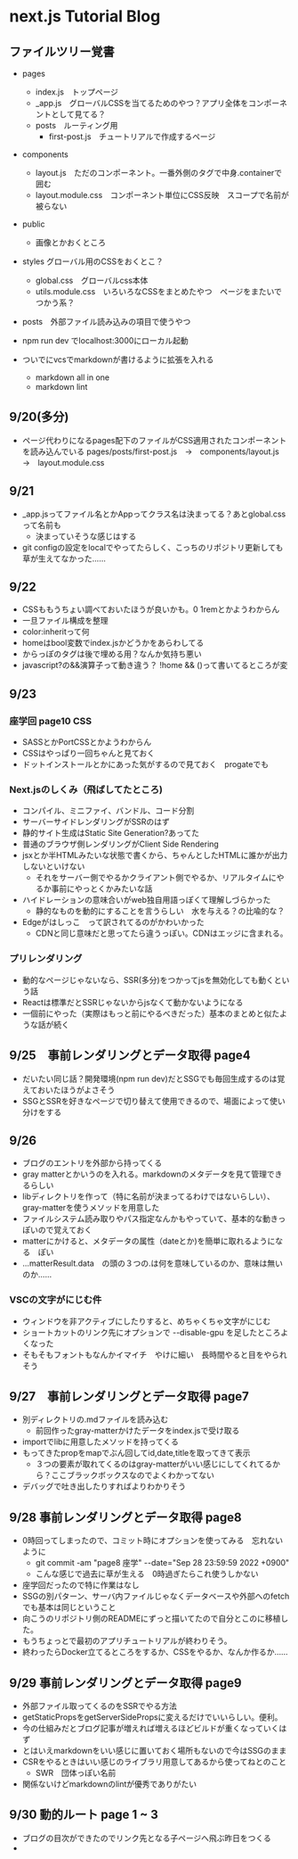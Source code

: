 # next.js Tutorial Blog

## ファイルツリー覚書

- pages
  - index.js　トップページ
  - _app.js　グローバルCSSを当てるためのやつ？アプリ全体をコンポーネントとして見てる？
  - posts　ルーティング用
    - first-post.js　チュートリアルで作成するページ
- components
  - layout.js　ただのコンポーネント。一番外側のタグで中身.containerで囲む
  - layout.module.css　コンポーネント単位にCSS反映　スコープで名前が被らない
- public
  - 画像とかおくところ
- styles グローバル用のCSSをおくとこ？
  - global.css　グローバルcss本体
  - utils.module.css　いろいろなCSSをまとめたやつ　ページをまたいでつかう系？
- posts　外部ファイル読み込みの項目で使うやつ

- npm run dev でlocalhost:3000にローカル起動
- ついでにvcsでmarkdownが書けるように拡張を入れる
  - markdown all in one
  - markdown lint

## 9/20(多分)

- ページ代わりになるpages配下のファイルがCSS適用されたコンポーネントを読み込んでいる
pages/posts/first-post.js　→　components/layout.js　→　layout.module.css

## 9/21

- _app.jsってファイル名とかAppってクラス名は決まってる？あとglobal.cssって名前も
  - 決まっていそうな感じはする
- git configの設定をlocalでやってたらしく、こっちのリポジトリ更新しても草が生えてなかった……

## 9/22

- CSSももうちょい調べておいたほうが良いかも。0 1remとかようわからん
- 一旦ファイル構成を整理
- color:inheritって何
- homeはbool変数でindex.jsかどうかをあらわしてる
- からっぽのタグは後で埋める用？なんか気持ち悪い
- javascript?の&&演算子って動き違う？ !home && ()って書いてるところが変

## 9/23

### 座学回 page10 CSS

- SASSとかPortCSSとかようわからん
- CSSはやっぱり一回ちゃんと見ておく
- ドットインストールとかにあった気がするので見ておく　progateでも

### Next.jsのしくみ（飛ばしてたところ)

- コンパイル、ミニファイ、バンドル、コード分割
- サーバーサイドレンダリングがSSRのはず
- 静的サイト生成はStatic Site Generation?あってた
- 普通のブラウザ側レンダリングがClient Side Rendering
- jsxとか半HTMLみたいな状態で書くから、ちゃんとしたHTMLに誰かが出力しないといけない
  - それをサーバー側でやるかクライアント側でやるか、リアルタイムにやるか事前にやっとくかみたいな話
- ハイドレーションの意味合いがweb独自用語っぽくて理解しづらかった
  - 静的なものを動的にすることを言うらしい　水を与える？の比喩的な？
- Edgeがはしっこ　って訳されてるのがかわいかった
  - CDNと同じ意味だと思ってたら違うっぽい。CDNはエッジに含まれる。

### プリレンダリング

- 動的なページじゃないなら、SSR(多分)をつかってjsを無効化しても動くという話
- Reactは標準だとSSRじゃないからjsなくて動かないようになる
- 一個前にやった（実際はもっと前にやるべきだった）基本のまとめと似たような話が続く

## 9/25　事前レンダリングとデータ取得 page4

- だいたい同じ話？開発環境(npm run dev)だとSSGでも毎回生成するのは覚えておいたほうがよさそう
- SSGとSSRを好きなページで切り替えて使用できるので、場面によって使い分けをする

## 9/26

- ブログのエントリを外部から持ってくる
- gray matterとかいうのを入れる。markdownのメタデータを見て管理できるらしい
- libディレクトリを作って（特に名前が決まってるわけではないらしい）、gray-matterを使うメソッドを用意した
- ファイルシステム読み取りやパス指定なんかもやっていて、基本的な動きっぽいので覚えておく
- matterにかけると、メタデータの属性（dateとか)を簡単に取れるようになる　ぽい
- ...matterResult.data　の頭の３つの.は何を意味しているのか、意味は無いのか……

### VSCの文字がにじむ件

- ウィンドウを非アクティブにしたりすると、めちゃくちゃ文字がにじむ
- ショートカットのリンク先にオプションで --disable-gpu を足したところよくなった
- そもそもフォントもなんかイマイチ　やけに細い　長時間やると目をやられそう

## 9/27　事前レンダリングとデータ取得 page7

- 別ディレクトリの.mdファイルを読み込む
  - 前回作ったgray-matterかけたデータをindex.jsで受け取る
- importでlibに用意したメソッドを持ってくる
- もってきたpropをmapでぶん回してid,date,titleを取ってきて表示
  - ３つの要素が取れてくるのはgray-matterがいい感じにしてくれてるから？ここブラックボックスなのでよくわかってない
- デバッグで吐き出したりすればよりわかりそう

## 9/28 事前レンダリングとデータ取得 page8

- 0時回ってしまったので、コミット時にオプションを使ってみる　忘れないように
  - git commit -am "page8 座学" --date="Sep 28 23:59:59 2022 +0900"
  - こんな感じで過去に草が生える　0時過ぎたらこれ使うしかない
- 座学回だったので特に作業はなし
- SSGの別パターン、サーバ内ファイルじゃなくデータベースや外部へのfetchでも基本は同じということ
- 向こうのリポジトリ側のREADMEにずっと描いてたので自分とこのに移植した。
- もうちょっとで最初のアプリチュートリアルが終わりそう。
- 終わったらDocker立てるところをするか、CSSをやるか、なんか作るか……

## 9/29 事前レンダリングとデータ取得 page9

- 外部ファイル取ってくるのをSSRでやる方法
- getStaticPropsをgetServerSidePropsに変えるだけでいいらしい。便利。
- 今の仕組みだとブログ記事が増えれば増えるほどビルドが重くなっていくはず
- とはいえmarkdownをいい感じに置いておく場所もないので今はSSGのまま
- CSRをやるときはいい感じのライブラリ用意してあるから使ってねとのこと
  - SWR　団体っぽい名前
- 関係ないけどmarkdownのlintが優秀でありがたい

## 9/30 動的ルート page 1 ~ 3

- ブログの目次ができたのでリンク先となる子ページへ飛ぶ昨日をつくる
- 
